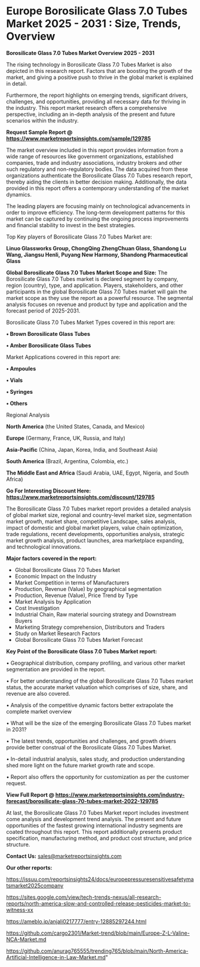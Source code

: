  # Europe Borosilicate Glass 7.0 Tubes Market 2025 - 2031 : Size, Trends, Overview

<Strong> Borosilicate Glass 7.0 Tubes Market Overview 2025 - 2031</strong>

The rising technology in Borosilicate Glass 7.0 Tubes Market is also depicted in this research report. Factors that are boosting the growth of the market, and giving a positive push to thrive in the global market is explained in detail.

Furthermore, the report highlights on emerging trends, significant drivers, challenges, and opportunities, providing all necessary data for thriving in the industry. This report market research offers a comprehensive perspective, including an in-depth analysis of the present and future scenarios within the industry.

<strong>Request Sample Report @ <a href=https://www.marketreportsinsights.com/sample/129785>https://www.marketreportsinsights.com/sample/129785</a></strong>

The market overview included in this report provides information from a wide range of resources like government organizations, established companies, trade and industry associations, industry brokers and other such regulatory and non-regulatory bodies. The data acquired from these organizations authenticate the Borosilicate Glass 7.0 Tubes research report, thereby aiding the clients in better decision making. Additionally, the data provided in this report offers a contemporary understanding of the market dynamics.

The leading players are focusing mainly on technological advancements in order to improve efficiency. The long-term development patterns for this market can be captured by continuing the ongoing process improvements and financial stability to invest in the best strategies.

Top Key players of Borosilicate Glass 7.0 Tubes Market are:

<strong>Linuo Glassworks Group, ChongQing ZhengChuan Glass, Shandong Lu Wang, Jiangsu Henli, Puyang New Harmony, Shandong Pharmaceutical Glass</strong>

<strong><b>Global Borosilicate Glass 7.0 Tubes Market Scope and Size:</b></strong>
The Borosilicate Glass 7.0 Tubes market is declared segment by company, region (country), type, and application. Players, stakeholders, and other participants in the global Borosilicate Glass 7.0 Tubes market will gain the market scope as they use the report as a powerful resource. The segmental analysis focuses on revenue and product by type and application and the forecast period of 2025-2031.

Borosilicate Glass 7.0 Tubes Market Types covered in this report are:

<strong>• Brown Borosilicate Glass Tubes

• Amber Borosilicate Glass Tubes</strong>

Market Applications covered in this report are:

<strong>• Ampoules

• Vials

• Syringes

• Others</strong> 

Regional Analysis

<strong>North America</strong> (the United States, Canada, and Mexico)

<strong>Europe</strong> (Germany, France, UK, Russia, and Italy)

<strong>Asia-Pacific</strong> (China, Japan, Korea, India, and Southeast Asia)

<strong>South America</strong> (Brazil, Argentina, Colombia, etc.)

<strong>The Middle East and Africa</strong> (Saudi Arabia, UAE, Egypt, Nigeria, and South Africa)

<strong>Go For Interesting Discount Here: <a href=https://www.marketreportsinsights.com/discount/129785>https://www.marketreportsinsights.com/discount/129785</a></strong>

The Borosilicate Glass 7.0 Tubes market report provides a detailed analysis of global market size, regional and country-level market size, segmentation market growth, market share, competitive Landscape, sales analysis, impact of domestic and global market players, value chain optimization, trade regulations, recent developments, opportunities analysis, strategic market growth analysis, product launches, area marketplace expanding, and technological innovations.

<strong><b>Major factors covered in the report:</b></strong>
<ul>
  <li>Global Borosilicate Glass 7.0 Tubes Market </li>
  <li>Economic Impact on the Industry</li>
  <li>Market Competition in terms of Manufacturers</li>
  <li>Production, Revenue (Value) by geographical segmentation</li>
  <li>Production, Revenue (Value), Price Trend by Type</li>
  <li>Market Analysis by Application</li>
  <li>Cost Investigation</li>
  <li>Industrial Chain, Raw material sourcing strategy and Downstream Buyers</li>
  <li>Marketing Strategy comprehension, Distributors and Traders</li>
  <li>Study on Market Research Factors</li>
  <li>Global Borosilicate Glass 7.0 Tubes Market Forecast</li>
</ul>

<strong><b>Key Point of the Borosilicate Glass 7.0 Tubes Market report:</b></strong>

• Geographical distribution, company profiling, and various other market segmentation are provided in the report.

• For better understanding of the global Borosilicate Glass 7.0 Tubes market status, the accurate market valuation which comprises of size, share, and revenue are also covered.

• Analysis of the competitive dynamic factors better extrapolate the complete market overview

• What will be the size of the emerging Borosilicate Glass 7.0 Tubes market in 2031?

• The latest trends, opportunities and challenges, and growth drivers provide better construal of the Borosilicate Glass 7.0 Tubes Market.

• In-detail industrial analysis, sales study, and production understanding shed more light on the future market growth rate and scope.

• Report also offers the opportunity for customization as per the customer request.

<strong><b>View Full Report @ <a href=https://www.marketreportsinsights.com/industry-forecast/borosilicate-glass-70-tubes-market-2022-129785>https://www.marketreportsinsights.com/industry-forecast/borosilicate-glass-70-tubes-market-2022-129785</a></b></strong>


At last, the Borosilicate Glass 7.0 Tubes Market report includes investment come analysis and development trend analysis. The present and future opportunities of the fastest growing international industry segments are coated throughout this report. This report additionally presents product specification, manufacturing method, and product cost structure, and price structure.

<strong>Contact Us:</strong>
sales@marketreportsinsights.com

<strong>Our other reports:</strong>

<a href=https://issuu.com/reportsinsights24/docs/europepressuresensitivesafetymatsmarket2025company>https://issuu.com/reportsinsights24/docs/europepressuresensitivesafetymatsmarket2025company</a>

<a href=https://sites.google.com/view/tech-trends-nexus/all-research-reports/north-america-slow-and-controlled-release-pesticides-market-to-witness-xx>https://sites.google.com/view/tech-trends-nexus/all-research-reports/north-america-slow-and-controlled-release-pesticides-market-to-witness-xx</a>

<a href=https://ameblo.jp/anjali0217777/entry-12885297244.html>https://ameblo.jp/anjali0217777/entry-12885297244.html</a>

<a href=https://github.com/cargo2301/Market-trend/blob/main/Europe-Z-L-Valine-NCA-Market.md>https://github.com/cargo2301/Market-trend/blob/main/Europe-Z-L-Valine-NCA-Market.md</a>

<a href=https://github.com/anurag765555/trending765/blob/main/North-America-Artificial-Intelligence-in-Law-Market.md>https://github.com/anurag765555/trending765/blob/main/North-America-Artificial-Intelligence-in-Law-Market.md</a>"
